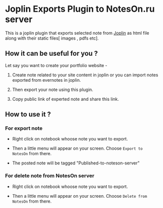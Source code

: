 # Joplin Exports Plugin to NotesOn.ru server

This is a joplin plugin that exports selected note from [Joplin](https://joplinapp.org/) as html file along with their static files[ images , pdfs etc].


## How it can be useful for you ?

Let say you want to create your portfolio website -

1. Create note related to your site content in joplin or you can import notes exported from evernotes in joplin.

2. Then export your note using this plugin.

3. Copy public link of experted note and share this link.


## How to use it ?

### For export note

- Right click on notebook whoose note you want to export.

- Then a little menu will appear on your screen. Choose `Export to NotesOn` from there.

- The posted note will be tagged "Published-to-noteson-server"

### For delete note from NotesOn server 

- Right click on notebook whoose note you want to export.

- Then a little menu will appear on your screen. Choose `Delete from NotesOn` from there.

